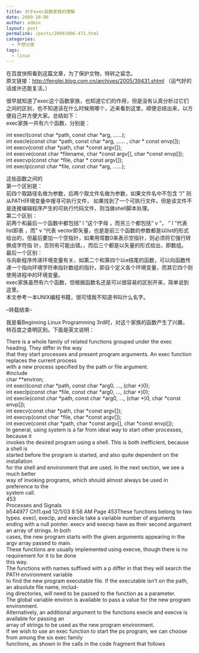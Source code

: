 ```yaml
---
title: 对于exec函数家族的理解
date: 2009-10-06
author: admin
layout: post
permalink: /posts/20091006-471.html
categories:
  - 不想分类
tags:
  - linux
---
```

在百度快照看到这篇文章，为了保护文物，特转之留念。  
原文链接：http://fenglei.blog.com.cn/archives/2005/39431.shtml （运气好的话或许还能复活。）

很早就知道了exec这个函数家族，也知道它们的作用，但是没有认真分析过它们之间的区别，也不知道该在什么时候用哪个，近来看到这里，顺便总结出来，以方便自己并方便大家。总结如下：  
exec家族一共有六个函数，分别是：

int execl(const char \*path, const char \*arg, &#8230;&#8230;);  
int execle(const char \*path, const char \*arg, &#8230;&#8230; , char * const envp[]);  
int execv(const char \*path, char \*const argv[]);  
int execve(const char \*filename, char \*const argv[], char *const envp[]);  
int execvp(const char \*file, char \* const argv[]);  
int execlp(const char \*file, const char \*arg, &#8230;&#8230;);

这些函数之间的  
第一个区别是：  
前四个取路径名做为参数，后两个取文件名做为参数，如果文件名中不包含 “/” 则从PATH环境变量中搜寻可执行文件， 如果找到了一个可执行文件，但是该文件不是连接编辑程序产生的可执行代码文件，则当做shell脚本处理。  
第二个区别：  
前两个和最后一个函数中都包括“ l ”这个字母 ，而另三个都包括“ v ”， &#8221; l &#8220;代表 list即表 ，而&#8221; v &#8220;代表 vector即矢量，也是是前三个函数的参数都是以list的形式给出的，但最后要加一个空指针，如果用常数0来表示空指针，则必须将它强行转换成字符指 针，否则有可能出错。，而后三个都是以矢量的形式给出，即数组。  
最后一个区别：  
与向新程序传递环境变量有关，如第二个和第四个以e结尾的函数，可以向函数传递一个指向环境字符串指针数组的指针。即自个定义各个环境变量，而其它四个则使用进程中的环境变量。  
exec家族虽然有六个函数，但根据函数名还是可以很容易的区别开来，简单说到这里。  
本文参考一本UNIX编程书籍，很可惜我不知道书叫什么名字。

&#8211;转载结束&#8211;

我是看Beginning Linux Programming 3rd时，对这个家族的函数产生了兴趣，特百度之查明区别。下面是英文说明：

There is a whole family of related functions grouped under the exec heading. They differ in the way  
that they start processes and present program arguments. An exec function replaces the current process  
with a new process specified by the path or file argument.  
#include  
char **environ;  
int execl(const char \*path, const char \*arg0, &#8230;, (char *)0);  
int execlp(const char \*file, const char \*arg0, &#8230;, (char *)0);  
int execle(const char \*path, const char \*arg0, &#8230;, (char \*)0, char \*const  
envp[]);  
int execv(const char \*path, char \*const argv[]);  
int execvp(const char \*file, char \*const argv[]);  
int execve(const char \*path, char \*const argv[], char *const envp[]);  
In general, using system is a far from ideal way to start other processes, because it  
invokes the desired program using a shell. This is both inefficient, because a shell is  
started before the program is started, and also quite dependent on the installation  
for the shell and environment that are used. In the next section, we see a much better  
way of invoking programs, which should almost always be used in preference to the  
system call.  
453  
Processes and Signals  
b544977 Ch11.qxd 12/1/03 8:56 AM Page 453These functions belong to two types. execl, execlp, and execle take a variable number of arguments  
ending with a null pointer. execv and execvp have as their second argument an array of strings. In both  
cases, the new program starts with the given arguments appearing in the argv array passed to main.  
These functions are usually implemented using execve, though there is no requirement for it to be done  
this way.  
The functions with names suffixed with a p differ in that they will search the PATH environment variable  
to find the new program executable file. If the executable isn’t on the path, an absolute file name, includ-  
ing directories, will need to be passed to the function as a parameter.  
The global variable environ is available to pass a value for the new program environment.  
Alternatively, an additional argument to the functions execle and execve is available for passing an  
array of strings to be used as the new program environment.  
If we wish to use an exec function to start the ps program, we can choose from among the six exec family  
functions, as shown in the calls in the code fragment that follows